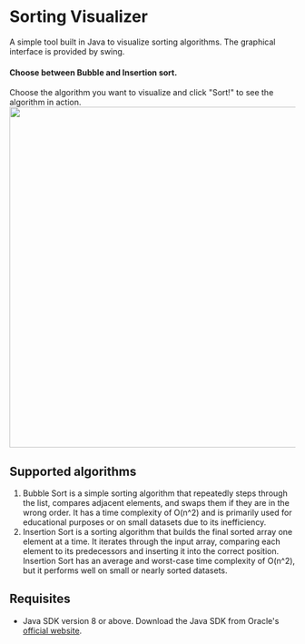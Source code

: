 # Sorting Visualizer
A simple tool built in Java to visualize sorting algorithms. The graphical interface is provided by swing.
#### Choose between Bubble and Insertion sort.
Choose the algorithm you want to visualize and click "Sort!" to see the algorithm in action.
<img src="https://github.com/ikiwq/sorting-visualizer/assets/110495658/632bae44-f241-4014-808a-2cd212e16135" width="600">

## Supported algorithms
1. Bubble Sort is a simple sorting algorithm that repeatedly steps through the list, compares adjacent elements, and swaps them if they are in the wrong order. It has a time complexity of O(n^2) and is primarily used for educational purposes or on small datasets due to its inefficiency.
2. Insertion Sort is a sorting algorithm that builds the final sorted array one element at a time. It iterates through the input array, comparing each element to its predecessors and inserting it into the correct position. Insertion Sort has an average and worst-case time complexity of O(n^2), but it performs well on small or nearly sorted datasets.

## Requisites
- Java SDK version 8 or above. Download the Java SDK from Oracle's [official website](https://www.oracle.com/java/technologies/downloads/).
